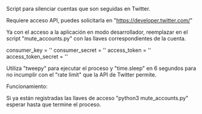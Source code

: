 Script para silenciar cuentas que son seguidas en Twitter.

Requiere acceso API, puedes solicitarla en "https://developer.twitter.com/"

Ya con el acceso a la aplicación en modo desarrollador, reemplazar en el script
"mute_accounts.py" con las llaves correspondientes de la cuenta.

consumer_key = ''
consumer_secret = ''
access_token = ''
access_token_secret = ''
  
Utiliza "tweepy" para ejecutar el proceso y "time.sleep" en 6 segundos
para no incumplir con el "rate limit" que la API de Twitter permite.

Funcionamiento:

Si ya están registradas las llaves de acceso "python3 mute_accounts.py"
esperar hasta que termine el proceso.

